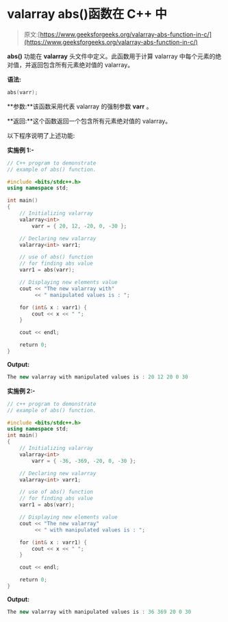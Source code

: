# valarray abs()函数在 C++ 中

> 原文:[https://www.geeksforgeeks.org/valarray-abs-function-in-c/](https://www.geeksforgeeks.org/valarray-abs-function-in-c/)

**abs()** 功能在 **valarray** 头文件中定义。此函数用于计算 valarray 中每个元素的绝对值，并返回包含所有元素绝对值的 valarray。

**语法:**

```cpp
abs(varr);
```

**参数:**该函数采用代表 valarray 的强制参数 **varr** 。

**返回:**这个函数返回一个包含所有元素绝对值的 valarray。

以下程序说明了上述功能:

**实施例 1:-**

```cpp
// C++ program to demonstrate
// example of abs() function.

#include <bits/stdc++.h>
using namespace std;

int main()
{
    // Initializing valarray
    valarray<int>
        varr = { 20, 12, -20, 0, -30 };

    // Declaring new valarray
    valarray<int> varr1;

    // use of abs() function
    // for finding abs value
    varr1 = abs(varr);

    // Displaying new elements value
    cout << "The new valarray with"
         << " manipulated values is : ";

    for (int& x : varr1) {
        cout << x << " ";
    }

    cout << endl;

    return 0;
}
```

**Output:**

```cpp
The new valarray with manipulated values is : 20 12 20 0 30

```

**实施例 2:-**

```cpp
// c++ program to demonstrate
// example of abs() function.

#include <bits/stdc++.h>
using namespace std;
int main()
{
    // Initializing valarray
    valarray<int>
        varr = { -36, -369, -20, 0, -30 };

    // Declaring new valarray
    valarray<int> varr1;

    // use of abs() function
    // for finding abs value
    varr1 = abs(varr);

    // Displaying new elements value
    cout << "The new valarray"
         << " with manipulated values is : ";

    for (int& x : varr1) {
        cout << x << " ";
    }

    cout << endl;

    return 0;
}
```

**Output:**

```cpp
The new valarray with manipulated values is : 36 369 20 0 30

```